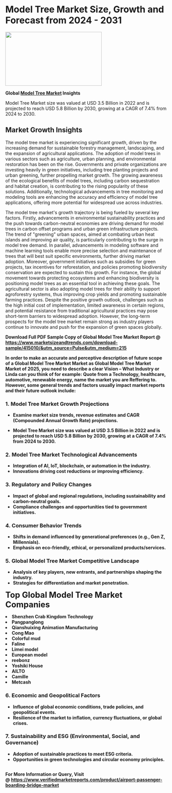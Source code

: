 <H1>Model Tree Market Size, Growth and Forecast from 2024 - 2031</H1><img class="aligncenter size-medium wp-image-584254" src="https://thirdeyenews.in/wp-content/uploads/2024/09/Global-Market-Research-300x168.jpeg" alt="" width="300" height="168" /><p><strong>Global&nbsp;<a href="https://www.marketsizeandtrends.com/download-sample/415010/&amp;utm_source=Pulse&amp;utm_medium=215">Model Tree Market</a> Insights</strong></p><p>Model Tree Market size was valued at USD 3.5 Billion in 2022 and is projected to reach USD 5.8 Billion by 2030, growing at a CAGR of 7.4% from 2024 to 2030.</p><p><h2>Market Growth Insights</h2> <p>The model tree market is experiencing significant growth, driven by the increasing demand for sustainable forestry management, landscaping, and the expansion of agricultural applications. The adoption of model trees in various sectors such as agriculture, urban planning, and environmental restoration has been on the rise. Governments and private organizations are investing heavily in green initiatives, including tree planting projects and urban greening, further propelling market growth. The growing awareness of the ecological benefits of model trees, including carbon sequestration and habitat creation, is contributing to the rising popularity of these solutions. Additionally, technological advancements in tree monitoring and modeling tools are enhancing the accuracy and efficiency of model tree applications, offering more potential for widespread use across industries.</p> <p><strong></strong></p> <p>The model tree market's growth trajectory is being fueled by several key factors. Firstly, advancements in environmental sustainability practices and the push towards carbon-neutral economies are driving demand for model trees in carbon offset programs and urban green infrastructure projects. The trend of "greening" urban spaces, aimed at combating urban heat islands and improving air quality, is particularly contributing to the surge in model tree demand. In parallel, advancements in modeling software and machine learning tools enable more precise selection and maintenance of trees that will best suit specific environments, further driving market adoption. Moreover, government initiatives such as subsidies for green projects, tax incentives for reforestation, and policies promoting biodiversity conservation are expected to sustain this growth. For instance, the global movement towards protecting ecosystems and enhancing biodiversity is positioning model trees as an essential tool in achieving these goals. The agricultural sector is also adopting model trees for their ability to support agroforestry systems, thus improving crop yields and promoting sustainable farming practices. Despite the positive growth outlook, challenges such as the high initial cost of implementation, limited awareness in certain regions, and potential resistance from traditional agricultural practices may pose short-term barriers to widespread adoption. However, the long-term prospects for the model tree market remain strong as industry players continue to innovate and push for the expansion of green spaces globally.</p> <p><strong></p><p><span class=""><strong>Download Full PDF Sample Copy of Global Model Tree Market Report</strong> @ <a href="https://www.marketsizeandtrends.com/download-sample/415010/&amp;utm_source=Pulse&amp;utm_medium=215" target="_blank">https://www.marketsizeandtrends.com/download-sample/415010/&amp;utm_source=Pulse&amp;utm_medium=215</a></span></p><p>In order to make an accurate and perceptive description of future scope of a Global&nbsp;Model Tree Market Market as Global&nbsp;Model Tree Market Market of 2025, you need to describe a clear Vision &ndash; What Industry or Linda can you think of for example: Quote from a Technology, healthcare, automotive, renewable energy, name the market you are Reffering to. However, some general trends and factors usually impact market reports and their future outlook include:</p><h3>1.&nbsp;<strong>Model Tree Market Growth Projections</strong></h3><ul><li>Examine market size trends, revenue estimates and CAGR (Compounded Annual Growth Rate) projections.</li><li><p>Model Tree Market size was valued at USD 3.5 Billion in 2022 and is projected to reach USD 5.8 Billion by 2030, growing at a CAGR of 7.4% from 2024 to 2030.</p></li></ul><h3>2.&nbsp;<strong>Model Tree Market Technological Advancements</strong></h3><ul><li>Integration of AI, IoT, blockchain, or automation in the industry.</li><li>Innovations driving cost reductions or improving efficiency.</li></ul><h3>3.&nbsp;<strong>Regulatory and Policy Changes</strong></h3><ul><li>Impact of global and regional regulations, including sustainability and carbon-neutral goals.</li><li>Compliance challenges and opportunities tied to government initiatives.</li></ul><h3>4.&nbsp;<strong>Consumer Behavior Trends</strong></h3><ul><li>Shifts in demand influenced by generational preferences (e.g., Gen Z, Millennials).</li><li>Emphasis on eco-friendly, ethical, or personalized products/services.</li></ul><h3>5.&nbsp;<strong>Global Model Tree Market Competitive Landscape</strong></h3><ul><li>Analysis of key players, new entrants, and partnerships shaping the industry.</li><li>Strategies for differentiation and market penetration.</li></ul><p data-pm-slice="1 1 []"><span style="color: inherit; font-family: inherit; font-size: 25px;">Top Global Model Tree Market Companies</span></p><div class="" data-test-id=""><p><li>Shenzhen Crab Kingdom Technology</li><li> Pangpanglong</li><li> Qianshuixing Animation Manufacturing</li><li> Cong Mao</li><li> Colorful mud</li><li> Faline</li><li> Limei model</li><li> European model</li><li> reebonz</li><li> Yoshiki House</li><li> AILTO</li><li> Camille</li><li> Metcash</li></p></div><h3>6.&nbsp;<strong>Economic and Geopolitical Factors</strong></h3><ul><li>Influence of global economic conditions, trade policies, and geopolitical events.</li><li>Resilience of the market to inflation, currency fluctuations, or global crises.</li></ul><h3>7.&nbsp;<strong>Sustainability and ESG (Environmental, Social, and Governance)</strong></h3><ul><li>Adoption of sustainable practices to meet ESG criteria.</li><li>Opportunities in green technologies and circular economy principles.</li></ul><h2><strong style="font-size: 14px;">For More Information or Query, Visit @&nbsp;</strong><a style="background-color: #ffffff; font-size: 14px;" href="https://www.marketsizeandtrends.com/report/model-tree-market/" target="_blank">https://www.verifiedmarketreports.com/product/airport-passenger-boarding-bridge-market</a></h2>
